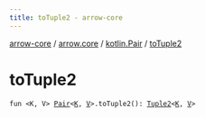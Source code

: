 ```yaml
---
title: toTuple2 - arrow-core
---
```


[arrow-core](../../index.html) / [arrow.core](../index.html) / [kotlin.Pair](index.html) / [toTuple2](./to-tuple2.html)

# toTuple2

`fun <K, V> `[`Pair`](https://kotlinlang.org/api/latest/jvm/stdlib/kotlin/-pair/index.html)`<`[`K`](to-tuple2.html#K)`, `[`V`](to-tuple2.html#V)`>.toTuple2(): `[`Tuple2`](../-tuple2/index.html)`<`[`K`](to-tuple2.html#K)`, `[`V`](to-tuple2.html#V)`>`